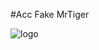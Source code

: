#Acc Fake MrTiger 

![logo](https://cdn.discordapp.com/avatars/712407561676259418/58d18c40dbfede663c6962146f6e46dd.png?size=1024)
